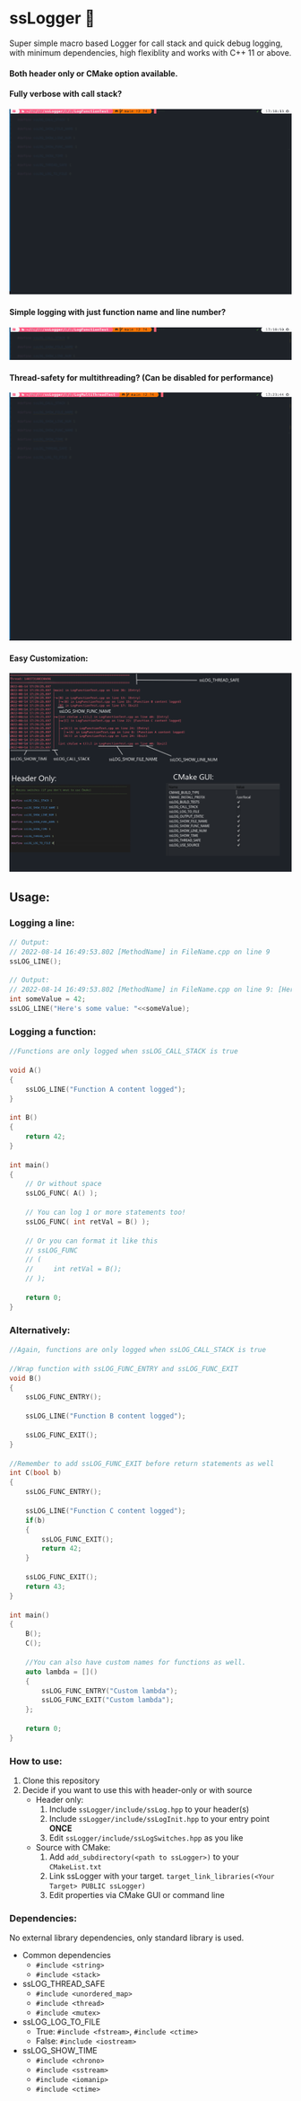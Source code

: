 # ssLogger 📔

Super simple macro based Logger for call stack and quick debug logging, with minimum dependencies, high flexiblity and works with C++ 11 or above.

#### Both header only or CMake option available.

#### Fully verbose with call stack?
![demo](./resources/demo.gif)

#### Simple logging with just function name and line number?
![demo2](./resources/demo2.gif)

#### Thread-safety for multithreading? (Can be disabled for performance)
![demo2](./resources/demo3.gif)

#### Easy Customization:
![cus](./resources/customization.png)


## Usage:

### Logging a line:
```c++
// Output:
// 2022-08-14 16:49:53.802 [MethodName] in FileName.cpp on line 9
ssLOG_LINE();

// Output:
// 2022-08-14 16:49:53.802 [MethodName] in FileName.cpp on line 9: [Here's some value: 42]
int someValue = 42;
ssLOG_LINE("Here's some value: "<<someValue);
```

### Logging a function:
```c++
//Functions are only logged when ssLOG_CALL_STACK is true

void A()
{
    ssLOG_LINE("Function A content logged");
}

int B()
{
    return 42;
}

int main()
{
    // Or without space
    ssLOG_FUNC( A() );
    
    // You can log 1 or more statements too!
    ssLOG_FUNC( int retVal = B() );

    // Or you can format it like this
    // ssLOG_FUNC
    // (
    //     int retVal = B();
    // );

    return 0;
}

```

### Alternatively:

```c++
//Again, functions are only logged when ssLOG_CALL_STACK is true

//Wrap function with ssLOG_FUNC_ENTRY and ssLOG_FUNC_EXIT
void B()
{
    ssLOG_FUNC_ENTRY();

    ssLOG_LINE("Function B content logged");
    
    ssLOG_FUNC_EXIT();
}

//Remember to add ssLOG_FUNC_EXIT before return statements as well
int C(bool b)
{
    ssLOG_FUNC_ENTRY();
    
    ssLOG_LINE("Function C content logged");
    if(b)
    {
        ssLOG_FUNC_EXIT();
        return 42;
    }

    ssLOG_FUNC_EXIT();
    return 43;
}

int main()
{
    B();
    C();

    //You can also have custom names for functions as well.
    auto lambda = []()
    {
        ssLOG_FUNC_ENTRY("Custom lambda");
        ssLOG_FUNC_EXIT("Custom lambda");
    };

    return 0;
}
```

### How to use:
1. Clone this repository
2. Decide if you want to use this with header-only or with source
    - Header only:
        1. Include `ssLogger/include/ssLog.hpp` to your header(s)
        2. Include `ssLogger/include/ssLogInit.hpp` to your entry point **ONCE**
        3. Edit `ssLogger/include/ssLogSwitches.hpp` as you like
    - Source with CMake:
        1. Add `add_subdirectory(<path to ssLogger>)` to your `CMakeList.txt`
        2. Link ssLogger with your target. `target_link_libraries(<Your Target> PUBLIC ssLogger)`
        3. Edit properties via CMake GUI or command line

### Dependencies:

No external library dependencies, only standard library is used.

- Common dependencies
    - `#include <string>`
    - `#include <stack>`
- ssLOG_THREAD_SAFE
    - `#include <unordered_map>`
    - `#include <thread>`
    - `#include <mutex>`
- ssLOG_LOG_TO_FILE
    - True: `#include <fstream>`, `#include <ctime>`
    - False: `#include <iostream>`
- ssLOG_SHOW_TIME
    - `#include <chrono>`
    - `#include <sstream>`
    - `#include <iomanip>`
    - `#include <ctime>`